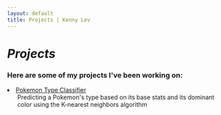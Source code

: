 ```yaml
---
layout: default
title: Projects | Kenny Lov
---
```

<style> 
nav ul li:nth-child(3) a{
 color: #45a29e; 
 text-decoration:underline;
 text-decoration-color:#45a29e;
}

</style>

# *Projects*
### Here are some of my projects I've been working on:

<p>
  <li><a href= "/projects/pokemon_classifier">Pokemon Type Classifier</a>
   <ul>Predicting a Pokemon's type based on its base stats and its dominant color using the K-nearest neighbors algorithm</ul>
 </li>
 
 
</p>
